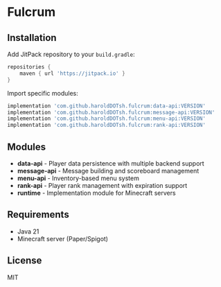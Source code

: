 # Fulcrum


## Installation

Add JitPack repository to your `build.gradle`:

```gradle
repositories {
    maven { url 'https://jitpack.io' }
}
```

Import specific modules:

```gradle
implementation 'com.github.haroldDOTsh.fulcrum:data-api:VERSION'
implementation 'com.github.haroldDOTsh.fulcrum:message-api:VERSION'
implementation 'com.github.haroldDOTsh.fulcrum:menu-api:VERSION'
implementation 'com.github.haroldDOTsh.fulcrum:rank-api:VERSION'
```

## Modules

- **data-api** - Player data persistence with multiple backend support
- **message-api** - Message building and scoreboard management
- **menu-api** - Inventory-based menu system
- **rank-api** - Player rank management with expiration support
- **runtime** - Implementation module for Minecraft servers

## Requirements

- Java 21
- Minecraft server (Paper/Spigot)

## License

MIT
